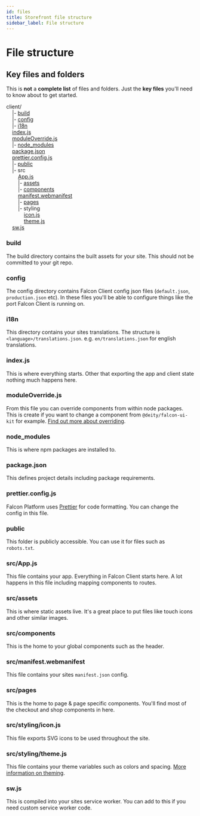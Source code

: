 ```yaml
---
id: files
title: Storefront file structure
sidebar_label: File structure
---
```


# File structure

## Key files and folders

This is **not** a **complete list** of files and folders. Just the **key files** you'll need to know about to get started.

<div class="codeBlock">
client/<br />
    |- <a href="#build">build</a><br />
    |- <a href="#config">config</a><br />
    |- <a href="#i18n">i18n</a><br />
    <a href="#indexjs">index.js</a><br />
    <a href="#moduleOverridejs">moduleOverride.js</a><br />
    |- <a href="#node_modules">node_modules</a><br />
    <a href="#packagejson">package.json</a><br />
    <a href="#prettierconfigjs">prettier.config.js</a><br />
    |- <a href="#public">public</a><br />
    |- src<br />
        <a href="#srcappjs">App.js</a><br />
        |- <a href="#srcassets">assets</a><br />
        |- <a href="#srccomponents">components</a><br />
        <a href="#srcmanifestwebmanifest">manifest.webmanifest</a><br />
        |- <a href="#srcpages">pages</a><br />
        |- styling<br />
            <a href="#srcstylingiconjs">icon.js</a><br />
            <a href="#srcstylingthemejs">theme.js</a><br />
    <a href="#swjs">sw.js</a>
</div>

### build

The build directory contains the built assets for your site. This should not be committed to your git repo.

### config

The config directory contains Falcon Client config json files (`default.json`, `production.json` etc). In these files you'll be able to configure things like the port Falcon Client is running on.

### i18n

This directory contains your sites translations. The structure is `<language>/translations.json`. e.g. `en/translations.json` for english translations.

### index.js

This is where everything starts. Other that exporting the app and client state nothing much happens here.

### moduleOverride.js

From this file you can override components from within node packages. This is create if you want to change a component from `@deity/falcon-ui-kit` for example. [Find out more about overriding](/storefront/overrides).

### node_modules

This is where npm packages are installed to.

### package.json

This defines project details including package requirements.

### prettier.config.js

Falcon Platform uses <a href="https://prettier.io/" target="_blank" rel="noreferrer noopener">Prettier</a> for code formatting. You can change the config in this file.

### public

This folder is publicly accessible. You can use it for files such as `robots.txt`.

### src/App.js

This file contains your app. Everything in Falcon Client starts here. A lot happens in this file including mapping components to routes.

### src/assets

This is where static assets live. It's a great place to put files like touch icons and other similar images.

### src/components

This is the home to your global components such as the header.

### src/manifest.webmanifest

This file contains your sites `manifest.json` config.

### src/pages

This is the home to page & page specific components. You'll find most of the checkout and shop components in here.

### src/styling/icon.js

This file exports SVG icons to be used throughout the site.

### src/styling/theme.js

This file contains your theme variables such as colors and spacing. [More information on theming](/storefront/theming/overview).

### sw.js

This is compiled into your sites service worker. You can add to this if you need custom service worker code.
